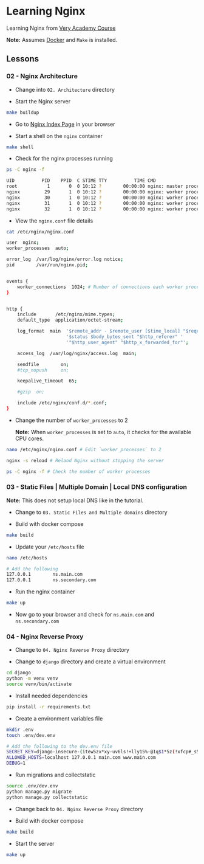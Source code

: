 # Learning Nginx

Learning Nginx from [Very Academy Course](https://www.youtube.com/playlist?list=PLOLrQ9Pn6cawvMA5JjhzoQrnKbYGYQqx1)

**Note:** Assumes [Docker](https://docker.com/get-started/) and `Make` is installed.

## Lessons

### 02 - Nginx Architecture

- Change into `02. Architecture` directory

- Start the Nginx server

```sh
make buildup
```

- Go to [Nginx Index Page](http://localhost:8080) in your browser

- Start a shell on the `nginx` container

```sh
make shell
```

- Check for the nginx processes running

```sh
ps -C nginx -f
```

```sh
UID          PID    PPID  C STIME TTY          TIME CMD
root           1       0  0 10:12 ?        00:00:00 nginx: master process nginx -g daemon off;
nginx         29       1  0 10:12 ?        00:00:00 nginx: worker process
nginx         30       1  0 10:12 ?        00:00:00 nginx: worker process
nginx         31       1  0 10:12 ?        00:00:00 nginx: worker process
nginx         32       1  0 10:12 ?        00:00:00 nginx: worker process
```

- View the `nginx.conf` file details

```sh
cat /etc/nginx/nginx.conf
```

```sh
user  nginx;
worker_processes  auto;

error_log  /var/log/nginx/error.log notice;
pid        /var/run/nginx.pid;


events {
    worker_connections  1024; # Number of connections each worker process can handle in one second.
}


http {
    include       /etc/nginx/mime.types;
    default_type  application/octet-stream;

    log_format  main  '$remote_addr - $remote_user [$time_local] "$request" '
                      '$status $body_bytes_sent "$http_referer" '
                      '"$http_user_agent" "$http_x_forwarded_for"';

    access_log  /var/log/nginx/access.log  main;

    sendfile        on;
    #tcp_nopush     on;

    keepalive_timeout  65;

    #gzip  on;

    include /etc/nginx/conf.d/*.conf;
}
```

- Change the number of `worker_processes` to 2

  **Note:** When `worker_processes` is set to `auto`, it checks for the available CPU cores.

```sh
nano /etc/nginx/nginx.conf # Edit `worker_processes` to 2

nginx -s reload # Relaod Nginx without stopping the server

ps -C nginx -f # Check the number of worker processes
```

### 03 - Static Files | Multiple Domain | Local DNS configuration

**Note:** This does not setup local DNS like in the tutorial.

- Change to `03. Static Files and Multiple domains` directory

- Build with docker compose

```sh
make build
```

- Update your `/etc/hosts` file

```sh
nano /etc/hosts

# Add the following
127.0.0.1        ns.main.com
127.0.0.1        ns.secondary.com
```

- Run the nginx container

```sh
make up
```

- Now go to your browser and check for `ns.main.com` and `ns.secondary.com`

### 04 - Nginx Reverse Proxy

- Change to `04. Nginx Reverse Proxy` directory

- Change to `django` directory and create a virtual environment

```sh
cd django
python -m venv venv
source venv/bin/activate
```

- Install needed dependencies

```sh
pip install -r requirements.txt
```

- Create a environment variables file

```sh
mkdir .env
touch .env/dev.env

# Add the following to the dev.env file
SECRET_KEY=django-insecure-(itew5zx*xy-uv6ls!+lly15%-@1q$1*5z(!xfcp#_s5@ry%(#
ALLOWED_HOSTS=localhost 127.0.0.1 main.com www.main.com
DEBUG=1
```

- Run migrations and collectstatic

```sh
source .env/dev.env
python manage.py migrate
python manage.py collectstatic
```

- Change back to `04. Nginx Reverse Proxy` directory

- Build with docker compose

```sh
make build
```

- Start the server

```sh
make up
```
